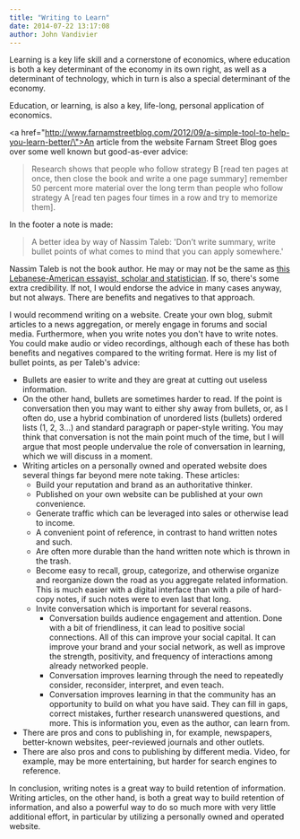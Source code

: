 ```yaml
---
title: "Writing to Learn"
date: 2014-07-22 13:17:08
author: John Vandivier
---
```




Learning is a key life skill and a cornerstone of economics, where education is both a key determinant of the economy in its own right, as well as a determinant of technology, which in turn is also a special determinant of the economy.

Education, or learning, is also a key, life-long, personal application of economics.

<a href=\"http://www.farnamstreetblog.com/2012/09/a-simple-tool-to-help-you-learn-better/\">An article from the website Farnam Street Blog</a> goes over some well known but good-as-ever advice:
<blockquote>Research shows that people who follow strategy B [read ten pages at once, then close the book and write a one page summary] remember 50 percent more material over the long term than people who follow strategy A [read ten pages four times in a row and try to memorize them].</blockquote>
In the footer a note is made:
<blockquote>A better idea by way of Nassim Taleb: 'Don’t write summary, write bullet points of what comes to mind that you can apply somewhere.'</blockquote>
Nassim Taleb is not the book author. He may or may not be the same as <a href=\"http://en.wikipedia.org/w/index.php?title=Nassim_Nicholas_Taleb&amp;oldid=616545771\">this Lebanese-American essayist, scholar and statistician</a>. If so, there's some extra credibility. If not, I would endorse the advice in many cases anyway, but not always. There are benefits and negatives to that approach.

I would recommend writing on a website. Create your own blog, submit articles to a news aggregation, or merely engage in forums and social media. Furthermore, when you write notes you don't have to write notes. You could make audio or video recordings, although each of these has both benefits and negatives compared to the writing format. Here is my list of bullet points, as per Taleb's advice:
<ul>
	<li>Bullets are easier to write and they are great at cutting out useless information.</li>
	<li>On the other hand, bullets are sometimes harder to read. If the point is conversation then you may want to either shy away from bullets, or, as I often do, use a hybrid combination of unordered lists (bullets) ordered lists (1, 2, 3...) and standard paragraph or paper-style writing. You may think that conversation is not the main point much of the time, but I will argue that most people undervalue the role of conversation in learning, which we will discuss in a moment.</li>
	<li>Writing articles on a personally owned and operated website does several things far beyond mere note taking. These articles:
<ul>
	<li>Build your reputation and brand as an authoritative thinker.</li>
	<li>Published on your own website can be published at your own convenience.</li>
	<li>Generate traffic which can be leveraged into sales or otherwise lead to income.</li>
	<li>A convenient point of reference, in contrast to hand written notes and such.</li>
	<li>Are often more durable than the hand written note which is thrown in the trash.</li>
	<li>Become easy to recall, group, categorize, and otherwise organize and reorganize down the road as you aggregate related information. This is much easier with a digital interface than with a pile of hard-copy notes, if such notes were to even last that long.</li>
	<li>Invite conversation which is important for several reasons.
<ul>
	<li>Conversation builds audience engagement and attention. Done with a bit of friendliness, it can lead to positive social connections. All of this can improve your social capital. It can improve your brand and your social network, as well as improve the strength, positivity, and frequency of interactions among already networked people.</li>
	<li>Conversation improves learning through the need to repeatedly consider, reconsider, interpret, and even teach.</li>
	<li>Conversation improves learning in that the community has an opportunity to build on what you have said. They can fill in gaps, correct mistakes, further research unanswered questions, and more. This is information you, even as the author, can learn from.</li>
</ul>
</li>
</ul>
</li>
	<li>There are pros and cons to publishing in, for example, newspapers, better-known websites, peer-reviewed journals and other outlets.</li>
	<li>There are also pros and cons to publishing by different media. Video, for example, may be more entertaining, but harder for search engines to reference.</li>
</ul>
In conclusion, writing notes is a great way to build retention of information. Writing articles, on the other hand, is both a great way to build retention of information, and also a powerful way to do so much more with very little additional effort, in particular by utilizing a personally owned and operated website.